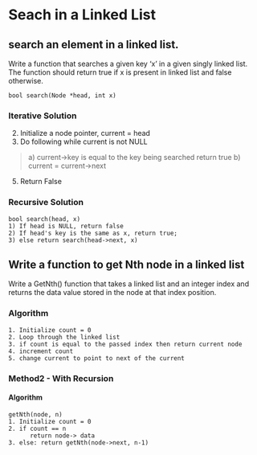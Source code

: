 # Seach in a Linked List 
## search an element in a linked list.
Write a function that searches a given key ‘x’ in a given singly linked list. The function should return true if x is present in linked list and false otherwise.
```
bool search(Node *head, int x)
```

### Iterative Solution
2) Initialize a node pointer, current = head
3) Do following while current is not NULL
> a) current->key is equal to the key being searched return true
> b) current = current->next
5) Return False


### Recursive Solution
```
bool search(head, x)
1) If head is NULL, return false
2) If head's key is the same as x, return true;
3) else return search(head->next, x)
```
## Write a function to get Nth node in a linked list
Write a GetNth() function that takes a linked list and an integer index and returns the data value stored in the node at that index position. 
### Algorithm
```
1. Initialize count = 0
2. Loop through the linked list
3. if count is equal to the passed index then return current node
4. increment count
5. change current to point to next of the current
```
### Method2 - With Recursion
#### Algorithm
```
getNth(node, n)
1. Initialize count = 0
2. if count == n
      return node-> data
3. else: return getNth(node->next, n-1)
```
